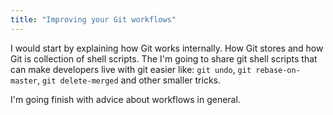 ```yaml
---
title: "Improving your Git workflows"
---
```


I would start by explaining how Git works internally. How Git stores and how Git is collection of shell scripts.
The I'm going to share git shell scripts that can make developers live with git easier like: `git undo`, `git rebase-on-master`, `git delete-merged` and other smaller tricks.

I'm going finish with advice about workflows in general.
